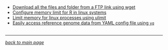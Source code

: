 - [Download all the files and folder from a FTP link using wget](data/utils/01-ftp_wget_whole_dir.md)
- [Configure memory limit for R in linux systems](data/utils/02-R_memory_limit.md)
- [Limit memory for linux processes using ulimit](data/utils/03-memory_limit.md)
- [Easily access reference genome data from YAML config file using `yq`](data/utils/04-yq_yaml_parse.md)
<br><br>
___
*[back to main page](README.md)*
